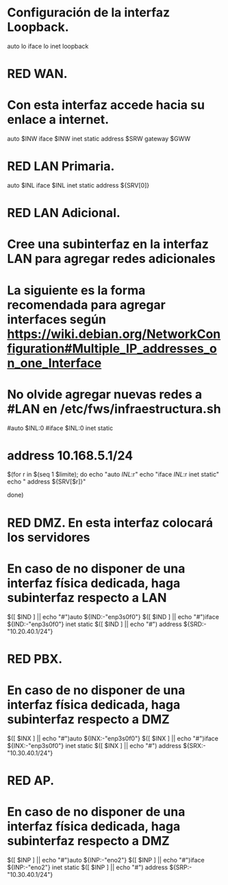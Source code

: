 # Configuración de la interfaz Loopback. 
auto lo
iface lo inet loopback

# RED WAN. 
# Con esta interfaz accede hacia su enlace a internet. 
auto $INW
iface $INW inet static
    address $SRW
    gateway $GWW

# RED LAN Primaria. 
auto $INL
iface $INL inet static
    address ${SRV[0]}

# RED LAN Adicional. 
# Cree una subinterfaz en la interfaz LAN para agregar redes adicionales
# La siguiente es la forma recomendada para agregar interfaces según https://wiki.debian.org/NetworkConfiguration#Multiple_IP_addresses_on_one_Interface
# No olvide agregar nuevas redes a #LAN en /etc/fws/infraestructura.sh
#auto $INL:0
#iface $INL:0 inet static 
#    address 10.168.5.1/24
$(for r in $(seq 1 $limite); do
echo "auto $INL:$r"
echo "iface $INL:$r inet static"
echo "   address ${SRV[$r]}"

done)

# RED DMZ. En esta interfaz colocará los servidores
# En caso de no disponer de una interfaz física dedicada, haga subinterfaz respecto a LAN
$([ $IND ] || echo "#")auto ${IND:-"enp3s0f0"}
$([ $IND ] || echo "#")iface ${IND:-"enp3s0f0"} inet static
$([ $IND ] || echo "#")    address ${SRD:-"10.20.40.1/24"}

# RED PBX.
# En caso de no disponer de una interfaz física dedicada, haga subinterfaz respecto a DMZ
$([ $INX ] || echo "#")auto ${INX:-"enp3s0f0"}
$([ $INX ] || echo "#")iface ${INX:-"enp3s0f0"} inet static
$([ $INX ] || echo "#")    address ${SRX:-"10.30.40.1/24"}

# RED AP.
# En caso de no disponer de una interfaz física dedicada, haga subinterfaz respecto a DMZ
$([ $INP ] || echo "#")auto ${INP:-"eno2"}
$([ $INP ] || echo "#")iface ${INP:-"eno2"} inet static
$([ $INP ] || echo "#")    address ${SRP:-"10.30.40.1/24"}
